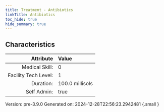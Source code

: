 ```yaml
---
title: Treatment - Antibiotics
linkTitle: Antibiotics
toc_hide: true
hide_summary: true
---
```


## Characteristics

| Attribute      | Value |
|--------:|:------|
|Medical Skill:|0|
|Facility Tech Level:|1|
|Duration:|100.0 millisols|
|Self Admin:|true|

Version: pre-3.9.0 Generated on: 2024-12-28T22:56:23.2942481
{.small }